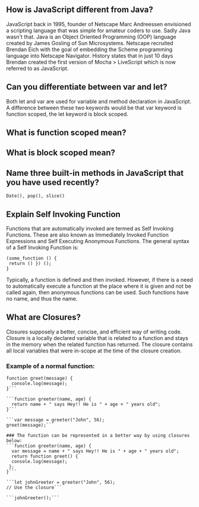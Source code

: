 ## How is JavaScript different from Java?
JavaScript back in 1995, founder of Netscape Marc Andreessen envisioned a scripting language that was simple for amateur coders to use. Sadly Java wasn't that. Java is an Object Oriented Programming (OOP) language created by James Gosling of Sun Microsystems. Netscape recruited Brendan Eich with the goal of embedding the Scheme programming language into Netscape Navigator. History states that in just 10 days Brendan created the first version of Mocha > LiveScript which is now referred to as JavaScript.

## Can you differentiate between var and let?
Both let and var are used for variable and method declaration in JavaScript. A difference between these two keywords would be that var keyword is function scoped, the let keyword is block scoped.

## What is function scoped mean?


## What is block scoped mean?


## Name three built-in methods in JavaScript that you have used recently?
``` Date(), pop(), slice() ```

## Explain Self Invoking Function
Functions that are automatically invoked are termed as Self Invoking Functions. These are also known as Immediately Invoked Function Expressions and Self Executing Anonymous Functions. The general syntax of a Self Invoking Function is:
```
(some_function () {
 return () }) ();
}
```
Typically, a function is defined and then invoked. However, if there is a need to automatically execute a function at the place where it is given and not be called again, then anonymous functions can be used. Such functions have no name, and thus the name.

## What are Closures?
Closures supposely a better, concise, and efficient way of writing code. Closure is a locally declared variable that is related to a function and stays in the memory when the related function has returned. The closure contains all local variables that were in-scope at the time of the closure creation.

### Example of a normal function:
```
function greet(message) {
  console.log(message);
}```

```function greeter(name, age) {
  return name + " says Hey!! He is " + age + " years old";
}```

```var message = greeter("John", 56);
greet(message);```

### The function can be represented in a better way by using closures below:
```function greeter(name, age) {
  var message = name + " says Hey!! He is " + age + " years old";
  return function greet() {
  console.log(message);
 };
}```

```let johnGreeter = greeter("John", 56);
// Use the closure```

```johnGreeter();```
